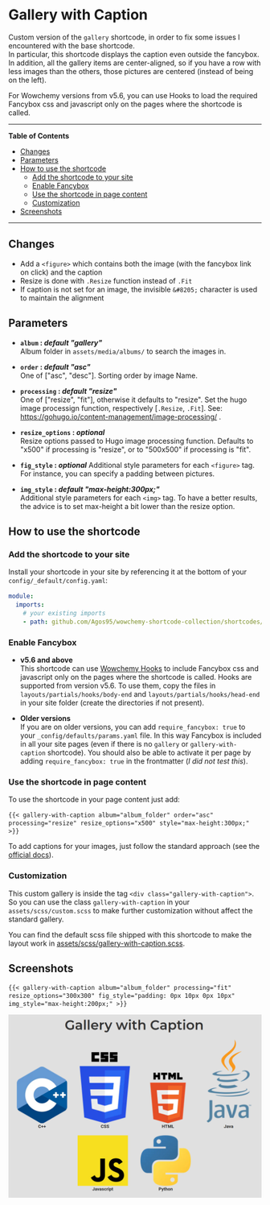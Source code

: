 # Gallery with Caption

Custom version of the `gallery` shortcode, in order to fix some issues I encountered with the base shortcode.  
In particular, this shortcode displays the caption even outside the fancybox. In addition, all the gallery items are center-aligned, so if you have a row with less images than the others, those pictures are centered (instead of being on the left).

For Wowchemy versions from v5.6, you can use Hooks to load the required Fancybox css and javascript only on the pages where the shortcode is called.

---

**Table of Contents**

- [Changes](#changes)
- [Parameters](#parameters)
- [How to use the shortcode](#how-to-use-the-shortcode)
    - [Add the shortcode to your site](#add-the-shortcode-to-your-site)
    - [Enable Fancybox](#enable-fancybox)
    - [Use the shortcode in page content](#use-the-shortcode-in-page-content)
    - [Customization](#customization)
- [Screenshots](#screenshots)

---

## Changes

- Add a `<figure>` which contains both the image (with the fancybox link on click) and the caption
- Resize is done with `.Resize` function instead of `.Fit`
- If caption is not set for an image, the invisible `&#8205;` character is used to maintain the alignment


## Parameters

- **`album` : *default "gallery"***  
    Album folder in `assets/media/albums/` to search the images in.

- **`order` : *default "asc"***  
    One of ["asc", "desc"]. Sorting order by image Name.

- **`processing` : *default "resize"***  
    One of ["resize", "fit"], otherwise it defaults to "resize".
    Set the hugo image processign function, respectively [`.Resize`, `.Fit`].
    See: https://gohugo.io/content-management/image-processing/ .

- **`resize_options` : *optional***  
    Resize options passed to Hugo image processing function.
    Defaults to "x500" if processing is "resize",
    or to "500x500" if processing is "fit".

- **`fig_style` : *optional***
    Additional style parameters for each `<figure>` tag.
    For instance, you can specify a padding between pictures.

- **`img_style` : *default "max-height:300px;"***  
    Additional style parameters for each `<img>` tag.
    To have a better results, the advice is to set max-height a bit lower than the resize option.

## How to use the shortcode

### Add the shortcode to your site

Install your shortcode in your site by referencing it at the bottom of your `config/_default/config.yaml`:

```yaml
module:
  imports:
    # your existing imports
    - path: github.com/Agos95/wowchemy-shortcode-collection/shortcodes/gallery-with-caption
```

### Enable Fancybox

- **v5.6 and above**  
This shortcode can use [Wowchemy Hooks](https://wowchemy.com/docs/hugo-tutorials/extending-wowchemy/#hooks) to include Fancybox css and javascript only on the pages where the shortcode is called. Hooks are supported from version v5.6. To use them, copy the files in `layouts/partials/hooks/body-end` and `layouts/partials/hooks/head-end` in your site folder (create the directories if not present).

- **Older versions**  
If you are on older versions, you can add `require_fancybox: true` to your `_config/defaults/params.yaml` file. In this way Fancybox is included in all your site pages (even if there is no `gallery` or `gallery-with-caption` shortcode). You should also be able to activate it per page by adding `require_fancybox: true` in the frontmatter (*I did not test this*).

### Use the shortcode in page content

To use the shortcode in your page content just add:

```
{{< gallery-with-caption album="album_folder" order="asc" processing="resize" resize_options="x500" style="max-height:300px;" >}}
```

To add captions for your images, just follow the standard approach (see the [official docs](https://wowchemy.com/docs/content/writing-markdown-latex/#image-gallery)).

### Customization

This custom gallery is inside the tag `<div class="gallery-with-caption">`. So you can use the class `gallery-with-caption` in your `assets/scss/custom.scss` to make further customization without affect the standard gallery.

You can find the default scss file shipped with this shortcode to make the layout work in [assets/scss/gallery-with-caption.scss](./assets/scss/gallery-with-caption.scss).

## Screenshots

```
{{< gallery-with-caption album="album_folder" processing="fit" resize_options="300x300" fig_style="padding: 0px 10px 0px 10px" img_style="max-height:200px;" >}}
```

![gallery-with-caption](../../img/gallery-with-caption/gallery-with-caption.png)